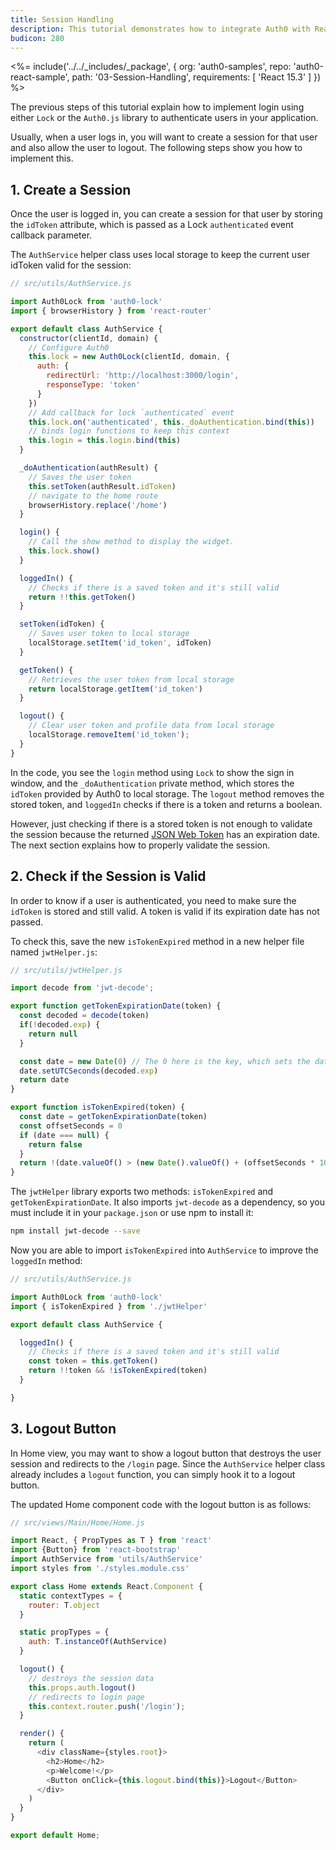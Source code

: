 ```yaml
---
title: Session Handling
description: This tutorial demonstrates how to integrate Auth0 with ReactJS to add session handling and logout to your web app
budicon: 280
---
```


<%= include('../../_includes/_package', {
  org: 'auth0-samples',
  repo: 'auth0-react-sample',
  path: '03-Session-Handling',
  requirements: [
    'React 15.3'
  ]
}) %>

The previous steps of this tutorial explain how to implement login using either `Lock` or the `Auth0.js` library to authenticate users in your application.

Usually, when a user logs in, you will want to create a session for that user and also allow the user to logout. The following steps show you how to implement this.

## 1. Create a Session

Once the user is logged in, you can create a session for that user by storing the `idToken` attribute, which is passed as a Lock `authenticated` event callback parameter.

The `AuthService` helper class uses local storage to keep the current user idToken valid for the session:

```javascript
// src/utils/AuthService.js

import Auth0Lock from 'auth0-lock'
import { browserHistory } from 'react-router'

export default class AuthService {
  constructor(clientId, domain) {
    // Configure Auth0
    this.lock = new Auth0Lock(clientId, domain, {
      auth: {
        redirectUrl: 'http://localhost:3000/login',
        responseType: 'token'
      }
    })
    // Add callback for lock `authenticated` event
    this.lock.on('authenticated', this._doAuthentication.bind(this))
    // binds login functions to keep this context
    this.login = this.login.bind(this)
  }

  _doAuthentication(authResult) {
    // Saves the user token
    this.setToken(authResult.idToken)
    // navigate to the home route
    browserHistory.replace('/home')
  }

  login() {
    // Call the show method to display the widget.
    this.lock.show()
  }

  loggedIn() {
    // Checks if there is a saved token and it's still valid
    return !!this.getToken()
  }

  setToken(idToken) {
    // Saves user token to local storage
    localStorage.setItem('id_token', idToken)
  }

  getToken() {
    // Retrieves the user token from local storage
    return localStorage.getItem('id_token')
  }

  logout() {
    // Clear user token and profile data from local storage
    localStorage.removeItem('id_token');
  }
}
```

In the code, you see the `login` method using `Lock` to show the sign in window, and the `_doAuthentication` private method, which stores the `idToken` provided by Auth0 to local storage. The `logout` method removes the stored token, and `loggedIn` checks if there is a token and returns a boolean.

However, just checking if there is a stored token is not enough to validate the session because the returned [JSON Web Token](/jwt) has an expiration date. The next section explains how to properly validate the session.

## 2. Check if the Session is Valid

In order to know if a user is authenticated, you need to make sure the `idToken` is stored and still valid. A token is valid if its expiration date has not passed.

To check this, save the new `isTokenExpired` method in a new helper file named `jwtHelper.js`:

```javascript
// src/utils/jwtHelper.js

import decode from 'jwt-decode';

export function getTokenExpirationDate(token) {
  const decoded = decode(token)
  if(!decoded.exp) {
    return null
  }

  const date = new Date(0) // The 0 here is the key, which sets the date to the epoch
  date.setUTCSeconds(decoded.exp)
  return date
}

export function isTokenExpired(token) {
  const date = getTokenExpirationDate(token)
  const offsetSeconds = 0
  if (date === null) {
    return false
  }
  return !(date.valueOf() > (new Date().valueOf() + (offsetSeconds * 1000)))
}
```

The `jwtHelper` library exports two methods: `isTokenExpired` and `getTokenExpirationDate`. It also imports `jwt-decode` as a dependency, so you must include it in your `package.json` or use npm to install it:

```bash
npm install jwt-decode --save
```

Now you are able to import `isTokenExpired` into `AuthService` to improve the `loggedIn` method:

```javascript
// src/utils/AuthService.js

import Auth0Lock from 'auth0-lock'
import { isTokenExpired } from './jwtHelper'

export default class AuthService {

  loggedIn() {
    // Checks if there is a saved token and it's still valid
    const token = this.getToken()
    return !!token && !isTokenExpired(token)
  }

}
```

## 3. Logout Button

In Home view, you may want to show a logout button that destroys the user session and redirects to the `/login` page. Since the `AuthService` helper class already includes a `logout` function, you can simply hook it to a logout button.

The updated Home component code with the logout button is as follows:

```javascript
// src/views/Main/Home/Home.js

import React, { PropTypes as T } from 'react'
import {Button} from 'react-bootstrap'
import AuthService from 'utils/AuthService'
import styles from './styles.module.css'

export class Home extends React.Component {
  static contextTypes = {
    router: T.object
  }

  static propTypes = {
    auth: T.instanceOf(AuthService)
  }

  logout() {
    // destroys the session data
    this.props.auth.logout()
    // redirects to login page
    this.context.router.push('/login');
  }

  render() {
    return (
      <div className={styles.root}>
        <h2>Home</h2>
        <p>Welcome!</p>
        <Button onClick={this.logout.bind(this)}>Logout</Button>
      </div>
    )
  }
}

export default Home;
```

